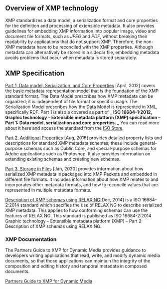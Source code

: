 
## Overview of XMP technology

XMP standardizes a data model, a serialization format and core properties for the definition and processing of extensible metadata. It also provides guidelines for embedding XMP information into popular image, video and document file formats, such as *JPEG* and *PDF*, without breaking their readability by applications that do not support XMP. Therefore, the non-XMP metadata have to be reconciled with the XMP properties. Although metadata can alternatively be stored in a sidecar file, embedding metadata avoids problems that occur when metadata is stored separately.


## XMP Specification

[Part 1, Data model, Serialization, and Core Properties](https://wwwimages2.adobe.com/content/dam/acom/en/devnet/xmp/pdfs/XMP%20SDK%20Release%20cc-2016-08/XMPSpecificationPart1.pdf) [April, 2012] covers the basic metadata representation model that is the foundation of the XMP standard format. The Data Model prescribes how XMP metadata can be organized; it is independent of file format or specific usage. The Serialization Model prescribes how the Data Model is represented in XML, specifically RDF.
Part 1 is also a covered as part of **_ ISO 16684-1:2012, Graphic technology – Extensible metadata platform (XMP) specification – Part 1: Data model, serialization and core properties. _** You can read more about it here and access the standard from the [ISO Store](https://www.iso.org/standard/57421.html).

[Part 2, Additional Properties](https://wwwimages2.adobe.com/content/dam/acom/en/devnet/xmp/pdfs/XMP%20SDK%20Release%20cc-2016-08/XMPSpecificationPart2.pdf) [Aug, 2016] provides detailed property lists and descriptions for standard XMP metadata schemas; these include general-purpose schemas such as Dublin Core, and special-purpose schemas for Adobe applications such as Photoshop. It also provides information on extending existing schemas and creating new schemas.

[Part 3, Storage in Files](https://www.adobe.com/content/dam/acom/en/devnet/xmp/pdfs/XMPSDKReleasecc-2020/XMPSpecificationPart3.pdf) [Jan, 2020] provides information about how serialized XMP metadata is packaged into XMP Packets and embedded in different file formats. It includes information about how XMP relates to and incorporates other metadata formats, and how to reconcile values that are represented in multiple metadata formats.

[Description of XMP schemas using RELAX NG](https://www.iso.org/standard/57422.html)[Dec, 2014] is a ISO 16684-2:2014 standard which specifies the use of RELAX NG to describe serialized XMP metadata. This applies to how conforming schemas can use the features of RELAX NG. This standard is published as ISO 16684-2:2014 Graphic technology – Extensible metadata platform (XMP) – Part 2: Description of XMP schemas using RELAX NG.

 
### XMP Documentation

The Partners Guide to XMP for Dynamic Media provides guidance to developers writing applications that read, write, and modify dynamic media documents, so that those applications can maintain the integrity of the composition and editing history and temporal metadata in composed documents.

[Partners Guide to XMP for Dynamic Media](https://wwwimages2.adobe.com/content/dam/acom/en/devnet/xmp/pdfs/DynamicMediaXMPPartnerGuide.pdf)
